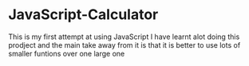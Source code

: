 # JavaScript-Calculator
This is my first attempt at using JavaScript
I have learnt alot doing this prodject and the main take away from it is that it is better to use lots of smaller funtions over one large one 
